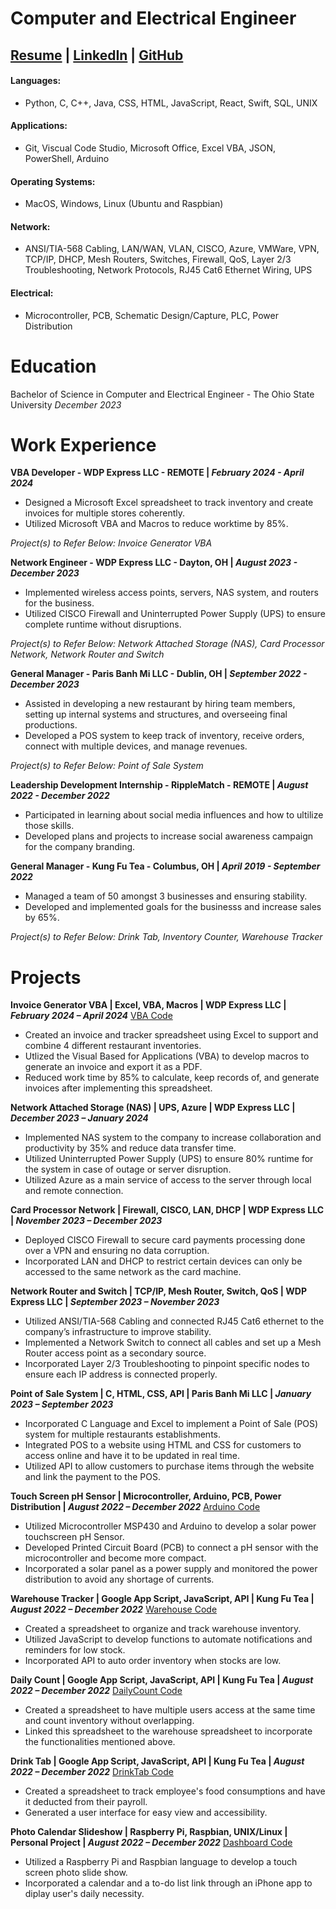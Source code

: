 # Computer and Electrical Engineer
## [Resume](/assets/pdf/Timmy_Le_Resume.pdf) | [LinkedIn](https://www.linkedin.com/in/timmy-le-7b4944159/) | [GitHub](https://github.com/TimmyLe9)

#### Languages:
  - Python, C, C++, Java, CSS, HTML, JavaScript, React, Swift, SQL, UNIX

#### Applications:
  - Git, Viscual Code Studio, Microsoft Office, Excel VBA, JSON, PowerShell, Arduino

#### Operating Systems:
  - MacOS, Windows, Linux (Ubuntu and Raspbian)

#### Network:
  - ANSI/TIA-568 Cabling, LAN/WAN, VLAN, CISCO, Azure, VMWare, VPN, TCP/IP, DHCP, Mesh Routers, Switches, Firewall, QoS, Layer 2/3 Troubleshooting, Network Protocols, RJ45 Cat6 Ethernet Wiring, UPS

#### Electrical:
  - Microcontroller, PCB, Schematic Design/Capture, PLC, Power Distribution

# Education
  Bachelor of Science in Computer and Electrical Engineer - The Ohio State University _December 2023_

# Work Experience
**VBA Developer - WDP Express LLC - REMOTE | _February 2024 - April 2024_**
  - Designed a Microsoft Excel spreadsheet to track inventory and create invoices for multiple stores coherently.
  - Utilized Microsoft VBA and Macros to reduce worktime by 85%. 

_Project(s) to Refer Below: Invoice Generator VBA_

**Network Engineer - WDP Express LLC - Dayton, OH | _August 2023 - December 2023_**
  - Implemented wireless access points, servers, NAS system, and routers for the business.
  - Utilized CISCO Firewall and Uninterrupted Power Supply (UPS) to ensure complete runtime without disruptions.

_Project(s) to Refer Below: Network Attached Storage (NAS), Card Processor Network, Network Router and Switch_

**General Manager - Paris Banh Mi LLC - Dublin, OH | _September 2022 - December 2023_**
  - Assisted in developing a new restaurant by hiring team members, setting up internal systems and structures, and overseeing final productions.
  - Developed a POS system to keep track of inventory, receive orders, connect with multiple devices, and manage revenues.

_Project(s) to Refer Below: Point of Sale System_

**Leadership Development Internship - RippleMatch - REMOTE | _August 2022 - December 2022_**
  - Participated in learning about social media influences and how to ultilize those skills.
  - Developed plans and projects to increase social awareness campaign for the company branding.

**General Manager - Kung Fu Tea - Columbus, OH | _April 2019 - September 2022_**
  - Managed a team of 50 amongst 3 businesses and ensuring stability.
  - Developed and implemented goals for the businesss and increase sales by 65%.

_Project(s) to Refer Below: Drink Tab, Inventory Counter, Warehouse Tracker_

# Projects
**Invoice Generator VBA | Excel, VBA, Macros | WDP Express LLC | _February 2024 – April 2024_** [VBA Code](https://github.com/TimmyLe9/invoice_generator)
  - Created an invoice and tracker spreadsheet using Excel to support and combine 4 different restaurant inventories.
  -	Utlized the Visual Based for Applications (VBA) to develop macros to generate an invoice and export it as a PDF.
  -	Reduced work time by 85% to calculate, keep records of, and generate invoices after implementing this spreadsheet. 

**Network Attached Storage (NAS) | UPS, Azure | WDP Express LLC	| _December 2023 – January 2024_**
  -	Implemented NAS system to the company to increase collaboration and productivity by 35% and reduce data transfer time. 
  -	Utilized Uninterrupted Power Supply (UPS) to ensure 80% runtime for the system in case of outage or server disruption. 
  -	Utilized Azure as a main service of access to the server through local and remote connection. 

**Card Processor Network | Firewall, CISCO, LAN, DHCP | WDP Express LLC | _November 2023 – December 2023_**
  -	Deployed CISCO Firewall to secure card payments processing done over a VPN and ensuring no data corruption. 
  -	Incorporated LAN and DHCP to restrict certain devices can only be accessed to the same network as the card machine. 

**Network Router and Switch | TCP/IP, Mesh Router, Switch, QoS | WDP Express LLC | _September 2023 – November 2023_**
  -	Utilized ANSI/TIA-568 Cabling and connected RJ45 Cat6 ethernet to the company’s infrastructure to improve stability.
  -	Implemented a Network Switch to connect all cables and set up a Mesh Router access point as a secondary source.
  -	Incorporated Layer 2/3 Troubleshooting to pinpoint specific nodes to ensure each IP address is connected properly.

**Point of Sale System | C, HTML, CSS, API | Paris Banh Mi LLC | _January 2023 – September 2023_**
  -	Incorporated C Language and Excel to implement a Point of Sale (POS) system for multiple restaurants establishments. 
  -	Integrated POS to a website using HTML and CSS for customers to access online and have it to be updated in real time.  
  -	Utilized API to allow customers to purchase items through the website and link the payment to the POS. 

**Touch Screen pH Sensor | Microcontroller, Arduino, PCB, Power Distribution | _August 2022 – December 2022_** [Arduino Code](https://github.com/TimmyLe9/ece4905)
  -	Utilized Microcontroller MSP430 and Arduino to develop a solar power touchscreen pH Sensor. 
  -	Developed Printed Circuit Board (PCB) to connect a pH sensor with the microcontroller and become more compact. 
  -	Incorporated a solar panel as a power supply and monitored the power distribution to avoid any shortage of currents.

**Warehouse Tracker | Google App Script, JavaScript, API | Kung Fu Tea | _August 2022 – December 2022_** [Warehouse Code](https://github.com/TimmyLe9/inventory_warehouse)
  -	Created a spreadsheet to organize and track warehouse inventory.
  -	Utilized JavaScript to develop functions to automate notifications and reminders for low stock.
  -	Incorporated API to auto order inventory when stocks are low. 

**Daily Count | Google App Script, JavaScript, API | Kung Fu Tea | _August 2022 – December 2022_** [DailyCount Code](https://github.com/TimmyLe9/inventory_dailycount)
  -	Created a spreadsheet to have multiple users access at the same time and count inventory without overlapping.
  -	Linked this spreadsheet to the warehouse spreadsheet to incorporate the functionalities mentioned above. 

**Drink Tab | Google App Script, JavaScript, API | Kung Fu Tea | _August 2022 – December 2022_** [DrinkTab Code](https://github.com/TimmyLe9/drink_tab)
  -	Created a spreadsheet to track employee's food consumptions and have it deducted from their payroll.
  -	Generated a user interface for easy view and accessibility. 

**Photo Calendar Slideshow | Raspberry Pi, Raspbian, UNIX/Linux | Personal Project | _August 2022 – December 2022_** [Dashboard Code](https://github.com/TimmyLe9/pi_dashboard)
  -	Utilized a Raspberry Pi and Raspbian language to develop a touch screen photo slide show.
  -	Incorporated a calendar and a to-do list link through an iPhone app to diplay user's daily necessity.
